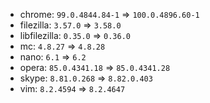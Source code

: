 - chrome: `99.0.4844.84-1` => `100.0.4896.60-1`
- filezilla: `3.57.0` => `3.58.0`
- libfilezilla: `0.35.0` => `0.36.0`
- mc: `4.8.27` => `4.8.28`
- nano: `6.1` => `6.2`
- opera: `85.0.4341.18` => `85.0.4341.28`
- skype: `8.81.0.268` => `8.82.0.403`
- vim: `8.2.4594` => `8.2.4647`
